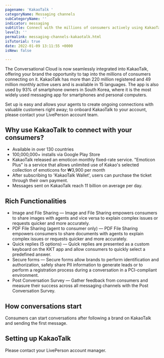 ```yaml
---
pagename: 'KakaoTalk '
categoryName: Messaging channels
subCategoryName: ''
indicator: messaging
subtitle: Connect with the millions of consumers actively using KakaoTalk monthly
level3: ''
permalink: messaging-channels-kakaotalk.html
isTutorial: true
date: 2022-01-09 13:11:55 +0000
isNew: false

---
```


The Conversational Cloud is now seamlessly integrated into KakaoTalk, offering your brand the opportunity to tap into the millions of consumers connecting on it. KakaoTalk has more than 220 million registered and 49 million monthly active users and is available in 15 languages. The app is also used by 93% of smartphone owners in South Korea, where it is the most widely used messaging app for smartphones and personal computers.

Set up is easy and allows your agents to create ongoing connections with valuable customers right away; to onboard KakaoTalk to your account, please contact your LivePerson account team.

## Why use KakaoTalk to connect with your consumers?
* Available in over 130 countries
* 100,000,000+ installs via Google Play Store
* KakaoTalk released an emoticon monthly fixed-rate service. "Emoticon Plus" is a service that allows unlimited use of Kakao's selected collection of emoticons for ₩3,900 per month
* After subscribing to 'KakaoTalk Wallet', users can purchase the ticket through their own payment.
* Messages sent on KakaoTalk reach 11 billion on average per day.

## Rich Functionalities
* Image and File Sharing — Image and File Sharing empowers consumers to share images with agents and vice versa to explain complex issues or requests quicker and more accurately.
* PDF File Sharing (agent to consumer only) — PDF File Sharing empowers consumers to share documents with agents to explain complex issues or requests quicker and more accurately.
* Quick replies (5 options) — Quick replies are presented as a custom keyboard on the KKT app and allow consumers to quickly select a predefined answer.
* Secure forms — Secure forms allow brands to perform identification and authorization, safely share PII information to generate leads or to perform a registration process during a conversation in a PCI-compliant environment.
* Post Conversation Survey — Gather feedback from consumers and measure their success across all messaging channels with the Post Conversation Survey.

## How conversations start
Consumers can start conversations after following a brand on KakaoTalk and sending the first message.

## Setting up KakaoTalk
Please contact your LivePerson account manager.

